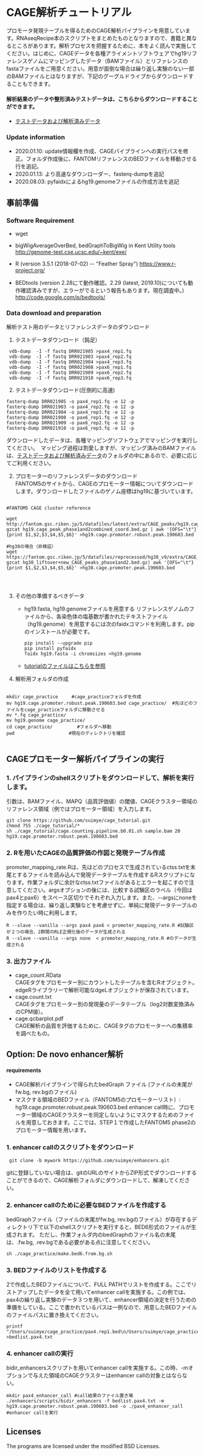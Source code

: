 CAGE解析チュートリアル
====

プロモータ発現テーブルを得るためのCAGE解析パイプラインを用意しています。RNAseqRecipe本のスクリプトをまとめたものとなりますので、書籍と異なるところがあります。解析プロセスを把握するために、本をよく読んで実施してください。はじめに、CAGEデータを各種アライメントソフトウェアでhg19リファレンスゲノムにマッピングしたデータ（BAMファイル）とリファレンスのfastaファイルをご用意ください。用意が面倒な場合は繰り返し実験のない一部のBAMファイルとはなりますが、下記のグーグルドライブからダウンロードすることもできます。

#### 解析結果のデータや整形済みテストデータは、こちらからダウンロードすることができます。

- [テストデータおよび解析済みデータ](https://drive.google.com/open?id=1UVryalUW7gGuNLC-rsnVR1ayZCkOqhI1)

### Update information 


- 2020.01.10: update情報欄を作成、CAGEパイプラインへの実行パスを修正。フォルダ作成後に、FANTOMリファレンスのBEDファイルを移動させる行を追記。　　
- 2020.01.13: より高速なダウンローダー、fasterq-dumpを追記
- 2020.08.03: pyfaidxによるhg19.genomeファイルの作成方法を追記

## 事前準備　　

### Software Requirement     

- wget  
	
- bigWigAverageOverBed, bedGraphToBigWig in Kent Utility tools  
	http://genome-test.cse.ucsc.edu/~kent/exe/
- R  (version 3.5.1 (2018-07-02) -- "Feather Spray")
	https://www.r-project.org/
- BEDtools  (version 2.28にて動作確認。2.29 (latest, 2019.10)についても動作確認済みですが、エラーがでるという報告もあります。現在調査中。)
	http://code.google.com/p/bedtools/
    
  
  
### Data download and preparation
解析テスト用のデータとリファレンスデータのダウンロード

1. テストデータダウンロード（鈍足）

```  
 vdb-dump  -I -f fastq DRR021905 >pax4_rep1.fq
 vdb-dump  -I -f fastq DRR021903 >pax4_rep2.fq
 vdb-dump  -I -f fastq DRR021904 >pax4_rep3.fq
 vdb-dump  -I -f fastq DRR021908 >pax6_rep1.fq
 vdb-dump  -I -f fastq DRR021909 >pax6_rep2.fq
 vdb-dump  -I -f fastq DRR021910 >pax6_rep3.fq
```  

2. テストデータダウンロード(圧倒的に高速)

```
fasterq-dump DRR021905 -o pax4_rep1.fq -e 12 -p
fasterq-dump DRR021903 -o pax4_rep2.fq -e 12 -p
fasterq-dump DRR021904 -o pax4_rep3.fq -e 12 -p
fasterq-dump DRR021908 -o pax6_rep1.fq -e 12 -p
fasterq-dump DRR021909 -o pax6_rep2.fq -e 12 -p
fasterq-dump DRR021910 -o pax6_rep3.fq -e 12 -p
```



ダウンロードしたデータは、各種マッピングソフトウェアでマッピングを実行してください。　マッピング過程は割愛しますが、マッピング済みのBAMファイルは、[テストデータおよび解析済みデータ](https://drive.google.com/open?id=1UVryalUW7gGuNLC-rsnVR1ayZCkOqhI1)のフォルダの中にあるので、必要に応じてご利用ください。


2. プロモーターのリファレンスデータのダウンロード  
FANTOM5のサイトから、CAGEのプロモーター情報についてダウンロードします。ダウンロードしたファイルのゲノム座標はhg19に基づいています。

```  

#FANTOM5 CAGE cluster reference

wget http://fantom.gsc.riken.jp/5/datafiles/latest/extra/CAGE_peaks/hg19.cage_peak_phase1and2combined_coord.bed.gz
gzcat hg19.cage_peak_phase1and2combined_coord.bed.gz | awk '{OFS="\t"}{print $1,$2,$3,$4,$5,$6}' >hg19.cage.promoter.robust.peak.190603.bed

#hg38の場合（非検証）
wget https://fantom.gsc.riken.jp/5/datafiles/reprocessed/hg38_v9/extra/CAGE_peaks/hg38_liftover+new_CAGE_peaks_phase1and2.bed.gz
gzcat hg38_liftover+new_CAGE_peaks_phase1and2.bed.gz| awk '{OFS="\t"}{print $1,$2,$3,$4,$5,$6}' >hg38.cage.promoter.peak.190603.bed




```  

3. その他の準備するべきデータ

	- hg19.fasta, hg19.genomeファイルを用意する
		リファレンスゲノムのファイルから、各染色体の塩基数が書かれたテキストファイル（hg19.genome）を用意するには次のfaidxコマンドを利用します。pipのインストールが必要です。
		```
		pip install --upgrade pip
		pip install pyfaidx
		faidx hg19.fasta -i chromsizes >hg19.genome
		```
	- [tutorialのファイルはこちらを参照](https://drive.google.com/open?id=1UVryalUW7gGuNLC-rsnVR1ayZCkOqhI1)

  
4. 解析用フォルダの作成  

```

mkdir cage_practice     #cage_practiceフォルダを作成
mv hg19.cage.promoter.robust.peak.190603.bed cage_practice/  #先ほどのファイルをcage_practiceフォルダに移動させる
mv *.fq cage_practice/
mv hg19.genome cage_practice/
cd cage_practice/         #フォルダへ移動
pwd          　　　　　　#現在のディレクトリを確認


```


## CAGEプロモーター解析パイプラインの実行

### 1. パイプラインのshellスクリプトをダウンロードして、解析を実行します。
引数は、BAMファイル、MAPQ（品質評価値）の閾値、CAGEクラスター領域のリファレンス領域（例ではプロモーター領域）を入力します。

```
git clone https://github.com/suimye/cage_tutorial.git
chmod 755 ./cage_tutorial/*
sh ./cage_tutorial/cage.counting.pipeline.b0.01.sh sample.bam 20 hg19.cage.promoter.robust.peak.190603.bed
```



### 2. Rを用いたCAGEの品質評価の作図と発現テーブル作成  

promoter_mapping_rate.Rは、先ほどのプロセスで生成されているctss.txtを末尾とするファイルを読み込んで発現データテーブルを作成するRスクリプトになります。作業フォルダに余計なctss.txtファイルがあるとエラーを起こすので注意してください。argsオプションの後には、比較する試験区のラベル（今回はpax4とpax6）をスペース区切りでそれぞれ入力します。また、--argsにnoneを指定する場合は、繰り返し実験などを考慮せずに、単純に発現データテーブルのみを作りたい時に利用します。

```
R --slave --vanilla --args pax4 pax6 < promoter_mapping_rate.R #試験区が２つの場合、2群間のRLE正規化後のデータが生成される
R --slave --vanilla --args none  < promoter_mapping_rate.R #のデータが生成される
```


### 3. 出力ファイル

- cage_count.RData  
CAGEタグをプロモーター別にカウントしたテーブルを含むRオブジェクト。edgeRライブラリーで解析可能なdgeLオブジェクトが保存されています。  
- cage.count.txt  
CAGEタグをプロモーター別の発現量のデータテーブル（log2対数変換済みのCPM値）。    
- cage.qcbarplot.pdf  
CAGE解析の品質を評価するために、CAGEタグのプロモーターへの集積率を調べたもの。  


## Option: De novo enhancer解析


#### requirements

- CAGE解析パイプラインで得られたbedGraph ファイル  (ファイルの末尾がfw.bg, rev.bgのファイル)
- マスクする領域のBEDファイル（FANTOM5のプロモーターリスト）: hg19.cage.promoter.robust.peak.190603.bed
enhancer call時に、プロモーター領域のCAGEクラスターを同定しないようにマスクするためのファイルを用意しておきます。ここでは、STEP１で作成したFANTOM5 phase2のプロモーター情報を用います。


### 1. enhancer callのスクリプトをダウンロード


```
 git clone -b mywork https://github.com/suimye/enhancers.git

```
gitに登録していない場合は、gitのURLのサイトからZIP形式でダウンロードすることができるので、CAGE解析フォルダにダウンロードして、解凍してください。


### 2. enhancer callのために必要なBEDファイルを作成する
bedGraphファイル（ファイルの末尾がfw.bg, rev.bgのファイル）が存在するディレクトリ下で以下のshellスクリプトを実行すると、BED6形式のファイルが生成されます。
ただし、作業フォルダ内のbedGraphのファイル名の末尾は、.fw.bg, .rev.bgである必要がある点に注意してください。

```
sh ./cage_practice/make.bed6.from.bg.sh

```



### 3. BEDファイルのリストを作成する
2で作成したBEDファイルについて、FULL PATHでリストを作成する。ここでリストアップしたデータを全て用いてenhancer callを実施する。この例では、pax4の繰り返し実験のデータ３つを用いて、enhancer領域の決定を行うための準備をしている。ここで書かれているパスは一例なので、用意したBEDファイルのファイルパスに置き換えてください。

```
printf "/Users/suimye/cage_practice/pax4.rep1.bed\n/Users/suimye/cage_practice/pax4.rep2.bed\n/Users/suimye/cage_practice/pax4.rep3.bed\n" >bedlist.pax4.txt

```


### 4. enhancer callの実行
bidir_enhancersスクリプトを用いてenhancer callを実施する。この時、-mオプションで与えた領域のCAGEクラスターはenhancer callの対象とはならない。

```
mkdir pax4_enhancer_call #call結果のファイル置き場
./enhancers/scripts/bidir_enhancers -f bedlist.pax4.txt -m hg19.cage.promoter.robust.peak.190603.bed -o ./pax4_enhancer_call #enhancer callを実行
```



Licenses
--------
The programs are licensed under the modified BSD Licenses. 
